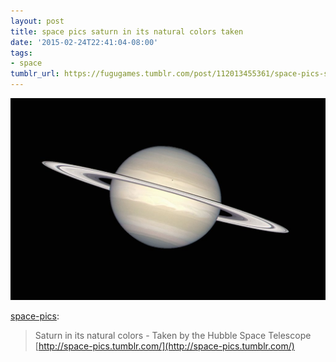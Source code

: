 ```yaml
---
layout: post
title: space pics saturn in its natural colors taken
date: '2015-02-24T22:41:04-08:00'
tags:
- space
tumblr_url: https://fugugames.tumblr.com/post/112013455361/space-pics-saturn-in-its-natural-colors-taken
---
```

 ![](/tumblr_files/tumblr_nkb5jykSsa1rcl722o1_1280.jpg)  

[space-pics](http://space-pics.tumblr.com/post/112012173330/saturn-in-its-natural-colors-taken-by-the-hubble):

> Saturn in its natural colors - Taken by the Hubble Space Telescope  
> [http://space-pics.tumblr.com/](http://space-pics.tumblr.com/)


